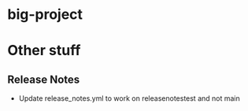 # big-project

<!-- RELEASE_NOTES -->

# Other stuff


## Release Notes

 - Update release_notes.yml to work on releasenotestest and not main
